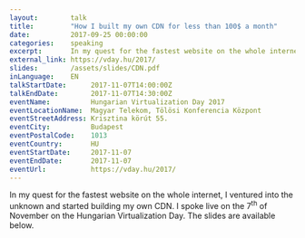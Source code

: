 ```yaml
---
layout:        talk
title:         "How I built my own CDN for less than 100$ a month"
date:          2017-09-25 00:00:00
categories:    speaking
excerpt:       In my quest for the fastest website on the whole internet, I ventured into the unknown and started building my own CDN. I spoke live on the 7<sup>th</sup> of November on the Hungarian Virtualization Day. The slides are available below.
external_link: https://vday.hu/2017/
slides:        /assets/slides/CDN.pdf
inLanguage:    EN
talkStartDate:      2017-11-07T14:00:00Z 
talkEndDate:        2017-11-07T14:30:00Z
eventName:          Hungarian Virtualization Day 2017
eventLocationName:  Magyar Telekom, Tölösi Konferencia Központ
eventStreetAddress: Krisztina körút 55.
eventCity:          Budapest
eventPostalCode:    1013
eventCountry:       HU
eventStartDate:     2017-11-07 
eventEndDate:       2017-11-07
eventUrl:           https://vday.hu/2017/
---
```


In my quest for the fastest website on the whole internet, I ventured into the unknown and started building my own CDN. I spoke live on the 7<sup>th</sup> of November on the Hungarian Virtualization Day. The slides are available below.
